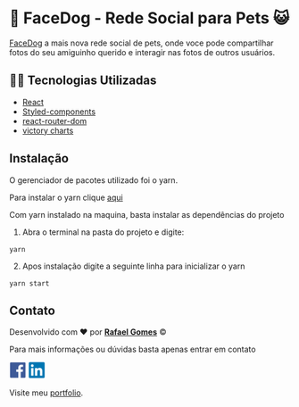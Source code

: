 # :dog: FaceDog - Rede Social para Pets :smiley_cat:

[FaceDog](https://facedogg.netlify.app/) a mais nova rede social de pets, onde voce pode compartilhar fotos do seu amiguinho querido e interagir nas fotos de outros usuários.

## :technologist: Tecnologias Utilizadas

- [React](https://reactjs.org/)
- [Styled-components](https://styled-components.com/)
- [react-router-dom](https://www.npmjs.com/package/react-router-dom/)
- [victory charts](https://formidable.com/open-source/victory/)

## Instalação

O gerenciador de pacotes utilizado foi o yarn.

Para instalar o yarn clique [aqui](https://classic.yarnpkg.com/en/docs/install)

Com yarn instalado na maquina, basta instalar as dependências do projeto

1. Abra o terminal na pasta do projeto e digite:

```
yarn
```

2. Apos instalação digite a seguinte linha para inicializar o yarn

```
yarn start
```

## Contato

Desenvolvido com :heart: por **[Rafael Gomes](https://rafaelgomes.netlify.app?utm_source=github&utm_medium=readme_project&utm_campaign=facedog)** :copyright:

Para mais informações ou dúvidas basta apenas entrar em contato

<a href="https://www.facebook.com/rafael.gomes.961pl/"><img src="https://raw.githubusercontent.com/devicons/devicon/master/icons/facebook/facebook-original.svg" width="30" heigth="30" alt="Rafael-facebook"></a>
<a href="https://www.linkedin.com/in/dev-rafael-gomes/"><img src="https://raw.githubusercontent.com/devicons/devicon/master/icons/linkedin/linkedin-original.svg" width="30" heigth="30" alt="Rafael-linkedn"></a>

Visite meu [portfolio](https://rafaelgomes.netlify.app?utm_source=github&utm_medium=readme_project&utm_campaign=facedog).
